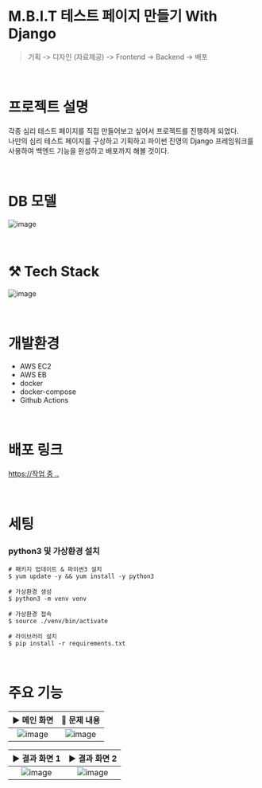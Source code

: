 # M.B.I.T 테스트 페이지 만들기 With Django

> 기획 -> 디자인 (자료제공) -> Frontend -> Backend -> 배포

<br>

# 프로젝트 설명

각종 심리 테스트 페이지를 직접 만들어보고 싶어서 프로젝트를 진행하게 되었다.  
나만의 심리 테스트 페이지를 구상하고 기획하고 파이썬 진영의 Django 프레임워크를 사용하여 백엔드 기능을 완성하고 배포까지 해볼 것이다.

<br>

# DB 모델  
![image](https://github.com/JaehyoJJAng/githubio.comment/assets/91415701/5115107e-3241-4765-8dc8-33ef31f9869a)

<br>

# ⚒️ Tech Stack

![image](https://github.com/JaehyoJJAng/githubio.comment/assets/91415701/cec8d575-3e9c-44bd-9b1a-27157a3a968d)

<br>

# 개발환경

- AWS EC2
- AWS EB
- docker
- docker-compose
- Github Actions

<br>

# 배포 링크

[https://작업 중 ..](#)

<br>

# 세팅

### python3 및 가상환경 설치  
```shell
# 패키지 업데이트 & 파이썬3 설치
$ yum update -y && yum install -y python3

# 가상환경 생성
$ python3 -m venv venv

# 가상환경 접속
$ source ./venv/bin/activate

# 라이브러리 설치
$ pip install -r requirements.txt
```

<br>

# 주요 기능

| ▶️ 메인 화면 | 🔨 문제 내용 |
| :----: | :----: |
|![image](https://github.com/JaehyoJJAng/githubio.comment/assets/91415701/e52a70f1-0792-40ee-843b-8e33bd0f5a43) | ![image](https://github.com/JaehyoJJAng/githubio.comment/assets/91415701/269ac263-3405-4eb4-908f-89fd3a049817)

| ▶️ 결과 화면 1 | ▶️ 결과 화면 2|
| :----: | :----: |
| ![image](https://github.com/JaehyoJJAng/githubio.comment/assets/91415701/8b2a4924-2467-4bc2-b362-1b2e9ab1c9d9) |  ![image](https://github.com/JaehyoJJAng/githubio.comment/assets/91415701/c8d5d62a-6695-4807-941d-c8d9c9e87e6c) |